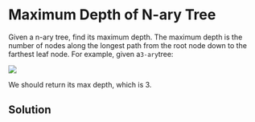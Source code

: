 # Maximum Depth of N-ary Tree

Given a n-ary tree, find its maximum depth. The maximum depth is the number of nodes along the longest path from the root node down to the farthest leaf node. For example, given a`3-ary`tree:

  


![](https://leetcode.com/static/images/problemset/NaryTreeExample.png)

We should return its max depth, which is 3.

## Solution

```

```




